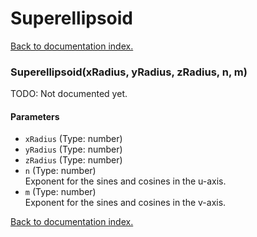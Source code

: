 # Superellipsoid

[Back to documentation index.](index.md)

<a name='Superellipsoid'></a>
### Superellipsoid(xRadius, yRadius, zRadius, n, m)

TODO: Not documented yet.

#### Parameters

* `xRadius` (Type: number)
* `yRadius` (Type: number)
* `zRadius` (Type: number)
* `n` (Type: number)<br>Exponent for the sines and cosines in the u-axis.
* `m` (Type: number)<br>Exponent for the sines and cosines in the v-axis.

[Back to documentation index.](index.md)
